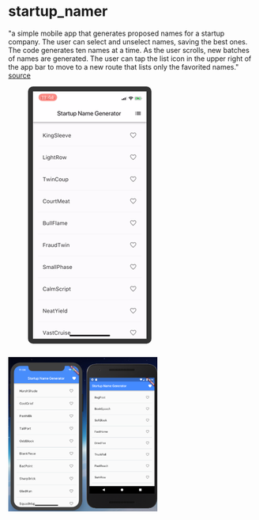 # startup_namer

"a simple mobile app that generates proposed names for a startup company. The user can select and unselect names, saving the best ones. The code generates ten names at a time. As the user scrolls, new batches of names are generated. The user can tap the list icon in the upper right of the app bar to move to a new route that lists only the favorited names." [source](https://flutter.io/get-started/codelab/)

<figure class="right-figure" style="max-width: 260px; padding-right: 10px">
    <img src="images/startup-namer-app.gif"
         alt="Animated GIF of the app that you will be building."
         style="border: 10px solid #333; border-radius: 10px; margin-bottom: 10px" >
</figure>

<img src="https://github.com/buamod/flutterFirstApp/blob/master/demo.png" width="60%">
